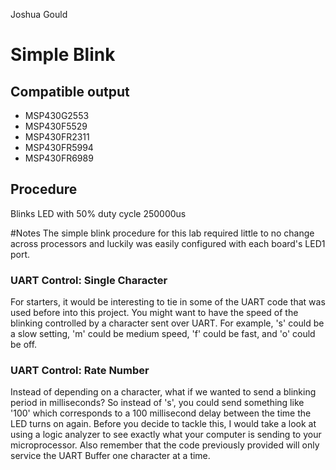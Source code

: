 Joshua Gould
# Simple Blink


## Compatible output
* MSP430G2553
* MSP430F5529
* MSP430FR2311
* MSP430FR5994
* MSP430FR6989

## Procedure
Blinks LED with 50% duty cycle
250000us

#Notes
The simple blink procedure for this lab required little to no change across processors and luckily was easily configured with each board's LED1 port.
### UART Control: Single Character
For starters, it would be interesting to tie in some of the UART code that was used before into this project. You might want to have the speed of the blinking controlled by a character sent over UART. For example, 's' could be a slow setting, 'm' could be medium speed, 'f' could be fast, and 'o' could be off.

### UART Control: Rate Number
Instead of depending on a character, what if we wanted to send a blinking period in milliseconds? So instead of 's', you could send something like '100' which corresponds to a 100 millisecond delay between the time the LED turns on again. Before you decide to tackle this, I would take a look at using a logic analyzer to see exactly what your computer is sending to your microprocessor. Also remember that the code previously provided will only service the UART Buffer one character at a time.